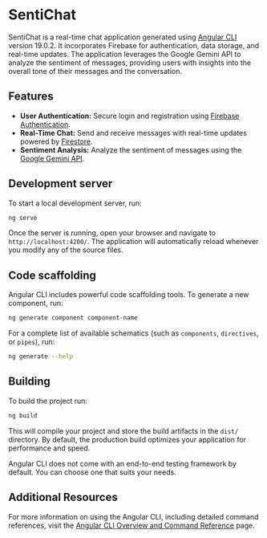# SentiChat

SentiChat is a real-time chat application generated using [Angular CLI](https://github.com/angular/angular-cli) version 19.0.2. It incorporates Firebase for authentication, data storage, and real-time updates. The application leverages the Google Gemini API to analyze the sentiment of messages, providing users with insights into the overall tone of their messages and the conversation.

## Features

- **User Authentication:** Secure login and registration using [Firebase Authentication](https://firebase.google.com/).
- **Real-Time Chat:** Send and receive messages with real-time updates powered by [Firestore](https://firebase.google.com/).
- **Sentiment Analysis:** Analyze the sentiment of messages using the [Google Gemini API](https://ai.google.dev/gemini-api/docs).

## Development server

To start a local development server, run:

```bash
ng serve
```

Once the server is running, open your browser and navigate to `http://localhost:4200/`. The application will automatically reload whenever you modify any of the source files.

## Code scaffolding

Angular CLI includes powerful code scaffolding tools. To generate a new component, run:

```bash
ng generate component component-name
```

For a complete list of available schematics (such as `components`, `directives`, or `pipes`), run:

```bash
ng generate --help
```

## Building

To build the project run:

```bash
ng build
```

This will compile your project and store the build artifacts in the `dist/` directory. By default, the production build optimizes your application for performance and speed.

Angular CLI does not come with an end-to-end testing framework by default. You can choose one that suits your needs.

## Additional Resources

For more information on using the Angular CLI, including detailed command references, visit the [Angular CLI Overview and Command Reference](https://angular.dev/tools/cli) page.
